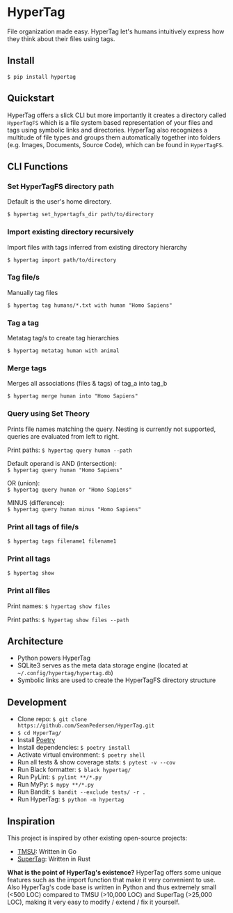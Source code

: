 # HyperTag

File organization made easy. HyperTag let's humans intuitively express how they think about their files using tags.

## Install
`$ pip install hypertag`

## Quickstart
HyperTag offers a slick CLI but more importantly it creates a directory called ```HyperTagFS``` which is a file system based representation of your files and tags using symbolic links and directories. HyperTag also recognizes a multitude of file types and groups them automatically together into folders (e.g. Images, Documents, Source Code), which can be found in ```HyperTagFS```.

## CLI Functions

### Set HyperTagFS directory path
Default is the user's home directory.

```$ hypertag set_hypertagfs_dir path/to/directory```

### Import existing directory recursively
Import files with tags inferred from existing directory hierarchy

```$ hypertag import path/to/directory```

### Tag file/s
Manually tag files

```$ hypertag tag humans/*.txt with human "Homo Sapiens"```

### Tag a tag
Metatag tag/s to create tag hierarchies

```$ hypertag metatag human with animal```

### Merge tags
Merges all associations (files & tags) of tag_a into tag_b

```$ hypertag merge human into "Homo Sapiens"```

### Query using Set Theory
Prints file names matching the query. Nesting is currently not supported, queries are evaluated from left to right.

Print paths: ```$ hypertag query human --path```

Default operand is AND (intersection): <br>
```$ hypertag query human "Homo Sapiens"```

OR (union): <br>
```$ hypertag query human or "Homo Sapiens"```

MINUS (difference): <br>
```$ hypertag query human minus "Homo Sapiens"```

### Print all tags of file/s

```$ hypertag tags filename1 filename1```

### Print all tags

```$ hypertag show```

### Print all files

Print names:
```$ hypertag show files```

Print paths:
```$ hypertag show files --path```

## Architecture
- Python powers HyperTag
- SQLite3 serves as the meta data storage engine (located at `~/.config/hypertag/hypertag.db`)
- Symbolic links are used to create the HyperTagFS directory structure

## Development
- Clone repo: ```$ git clone https://github.com/SeanPedersen/HyperTag.git```
- `$ cd HyperTag/`
- Install [Poetry](https://python-poetry.org/docs/#installation)
- Install dependencies: `$ poetry install`
- Activate virtual environment: `$ poetry shell`
- Run all tests & show coverage stats: ```$ pytest -v --cov```
- Run Black formatter: ```$ black hypertag/```
- Run PyLint: ```$ pylint **/*.py```
- Run MyPy: ```$ mypy **/*.py```
- Run Bandit: ```$ bandit --exclude tests/ -r .```
- Run HyperTag: ```$ python -m hypertag```

## Inspiration
This project is inspired by other existing open-source projects:
- [TMSU](https://github.com/oniony/TMSU): Written in Go
- [SuperTag](https://github.com/amoffat/supertag): Written in Rust

**What is the point of HyperTag's existence?** HyperTag offers some unique features such as the import function that make it very convenient to use. Also HyperTag's code base is written in Python and thus extremely small (<500 LOC) compared to TMSU (>10,000 LOC) and SuperTag (>25,000 LOC), making it very easy to modify / extend / fix it yourself.
